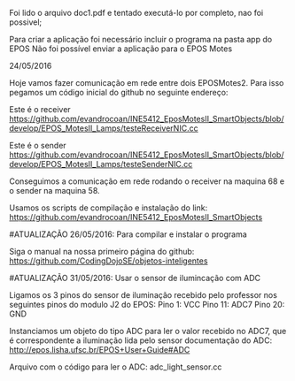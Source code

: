 Foi lido o arquivo doc1.pdf e tentado executá-lo por completo, nao foi possivel;

Para criar a aplicação foi necessário incluir o programa na pasta app do EPOS
Não foi possível enviar a aplicação para o EPOS Motes


24/05/2016

Hoje vamos fazer comunicação em rede entre dois EPOSMotes2.
Para isso pegamos um código inicial do github no seguinte endereço:

Este é o receiver
https://github.com/evandrocoan/INE5412_EposMotesII_SmartObjects/blob/develop/EPOS_MotesII_Lamps/testeReceiverNIC.cc

Este é o sender
https://github.com/evandrocoan/INE5412_EposMotesII_SmartObjects/blob/develop/EPOS_MotesII_Lamps/testeSenderNIC.cc


Conseguimos a comunicação em rede rodando o receiver na maquina 68 e o sender na maquina 58. 

Usamos os scripts de compilação e instalação do link:
https://github.com/evandrocoan/INE5412_EposMotesII_SmartObjects



#ATUALIZAÇÃO 26/05/2016: Para compilar e instalar o programa

Siga o manual na nossa primeiro página do github:
https://github.com/CodingDojoSE/objetos-inteligentes

#ATUALIZAÇÃO 31/05/2016: Usar o sensor de ilumincação com ADC 

Ligamos os 3 pinos do sensor de iluminação recebido pelo professor nos seguintes pinos do modulo J2 do EPOS:
 Pino 1: VCC
 Pino 11: ADC7
 Pino 20: GND

Instanciamos um objeto do tipo ADC para ler o valor recebido no ADC7, que é correspondente a iluminação lida pelo sensor
  documentação do ADC: http://epos.lisha.ufsc.br/EPOS+User+Guide#ADC

Arquivo com o código para ler o ADC:
  adc_light_sensor.cc
  

 



